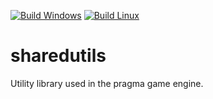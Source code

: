 [![Build Windows](https://github.com/Silverlan/sharedutils/actions/workflows/pragma-windows-ci.yml/badge.svg)](https://github.com/Silverlan/sharedutils/actions/workflows/pragma-windows-ci.yml) [![Build Linux](https://github.com/Silverlan/sharedutils/actions/workflows/pragma-linux-ci.yml/badge.svg)](https://github.com/Silverlan/sharedutils/actions/workflows/pragma-linux-ci.yml)

# sharedutils
Utility library used in the pragma game engine.
